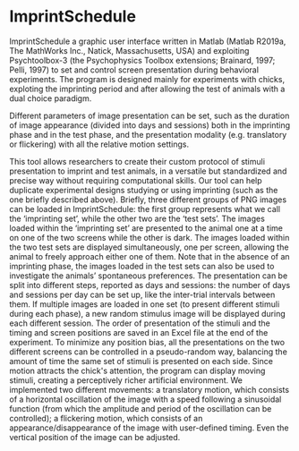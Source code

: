 # ImprintSchedule

ImprintSchedule a graphic user interface written in Matlab (Matlab R2019a, The MathWorks Inc., Natick, Massachusetts, USA) and exploiting Psychtoolbox-3 (the Psychophysics Toolbox extensions; Brainard, 1997; Pelli, 1997) to set and control screen presentation during behavioral experiments.
The program is designed mainly for experiments with chicks, exploting the imprinting period and after allowing the test of animals with a dual choice paradigm. 

Different parameters of image presentation can be set, such as the duration of image appearance (divided into days and sessions) both in the imprinting phase and in the test phase, and the presentation modality (e.g. translatory or flickering) with all the relative motion settings.
 
This tool allows researchers to create their custom protocol of stimuli presentation to imprint and test animals, in a versatile but standardized and precise way without requiring computational skills. Our tool can help duplicate experimental designs studying or using imprinting (such as the one briefly described above). 
Briefly, three different groups of PNG images can be loaded in ImprintSchedule: the first group represents what we call the ‘imprinting set’, while the other two are the ‘test sets’. The images loaded within the ‘imprinting set’ are presented to the animal one at a time on one of the two screens while the other is dark. The images loaded within the two test sets are displayed simultaneously, one per screen, allowing the animal to freely approach either one of them. 
Note that in the absence of an imprinting phase, the images loaded in the test sets can also be used to investigate the animals’ spontaneous preferences.
The presentation can be split into different steps, reported as days and sessions: the number of days and sessions per day can be set up, like the inter-trial intervals between them. If multiple images are loaded in one set (to present different stimuli during each phase), a new random stimulus image will be displayed during each different session. The order of presentation of the stimuli and the timing and screen positions are saved in an Excel file at the end of the experiment. 
To minimize any position bias, all the presentations on the two different screens can be controlled in a pseudo-random way, balancing the amount of time the same set of stimuli is presented on each side.
Since motion attracts the chick's attention, the program can display moving stimuli, creating a perceptively richer artificial environment. We implemented two different movements: a translatory motion, which consists of a horizontal oscillation of the image with a speed following a sinusoidal function (from which the amplitude and period of the oscillation can be controlled); a flickering motion, which consists of an appearance/disappearance of the image with user-defined timing. Even the vertical position of the image can be adjusted.
